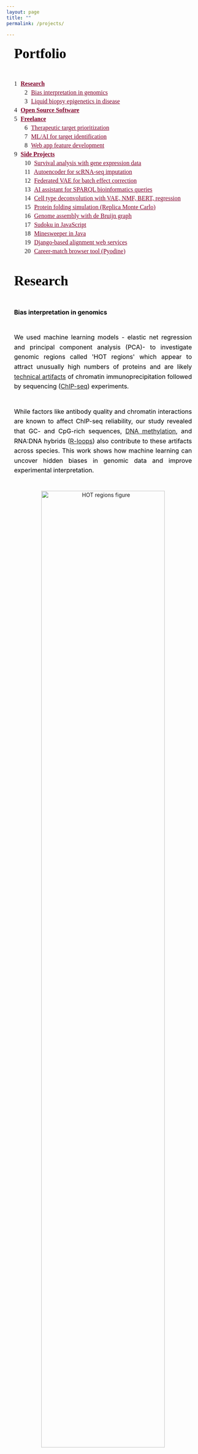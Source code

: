 ```yaml
---
layout: page
title: ""
permalink: /projects/

---
```


<style>

h1, .page-title {
  font-family: 'Cormorant Garamond', serif;
    font-size: 36px;
    font-weight: bold;
    color: black;
    text-align: center;
    margin-bottom: 10px;
}
h2 {
  font-family: 'Cormorant Garamond', serif;
    font-size: 36px;
    color: black;
    line-height: 1.6;
    text-align: justify;           /* Justify the text itself */
    max-width: 600px;              /* Restrict paragraph width */
    margin: 0 auto 40px auto;      /* Center the block itself */
    padding: 0 20px;               /* Optional: adds side padding for extra visual balance */
}

.degrees {
  font-family: 'Cormorant Garamond', serif;
    font-size: 16px;
    text-transform: uppercase;
    letter-spacing: 1px;
    text-align: center;
    color: black;
    margin-bottom: 30px;
}

.intro-bio {
  font-family: 'Inter', sans-serif;
    font-size: 16px;
    color: black;
    line-height: 1.6;
    text-align: justify;           /* Justify the text itself */
    max-width: 600px;              /* Restrict paragraph width */
    margin: 0 auto 40px auto;      /* Center the block itself */
    padding: 0 20px;               /* Optional: adds side padding for extra visual balance */
}


.social-icons {
    text-align: center;
    margin: 15px 0 25px 0;
}

.social-icons a {
    display: inline-block;
    font-size: 28px; /* adjust icon size */
    color: #990033;    /* or gray if preferred */
    margin: 0 10px;  /* space between icons */
    text-decoration: none;
}

.social-icons a:hover {
    color: #555555;
}

.mytext {
  font-family: 'Inter', sans-serif;
    font-size: 16px;
    color: black;
    line-height: 1.6;
    text-align: justify;           /* Justify the text itself */
    max-width: 600px;              /* Restrict paragraph width */
    margin: 0 auto 40px auto;      /* Center the block itself */
    padding: 0 20px;               /* Optional: adds side padding for extra visual balance */

}

ol {
  font-family: 'Georgia', serif;
    font-size: 16px;
    
}
.main-content ol {
  font-family: 'Georgia', serif;
  font-size: 16px;
  margin-left: 20px;
}

ol li a {
    color: #80002a; /* your accent color */
    text-decoration: none;
}

ol li a:hover {
    text-decoration: underline;
}
/* Main ToC block */
.toc-wrapper {
    max-width: 600px;
    margin: 0 auto 40px auto;
    padding: 0 20px;
    text-align: left;
}

.toc-list {
    list-style: none;
    counter-reset: item;
    font-family: 'Georgia', serif;
    font-size: 16px;
    padding-left: 0;
}

/* List items and numbering */
.toc-list li {
    display: block;
    margin: 5px 0;
    counter-increment: item;
}

.toc-list li:before {
    content: counters(item, ".") " ";
    margin-right: 5px;
    font-weight: normal;
}

/* Nested list handling */
.toc-list ol {
    counter-reset: item;
    list-style: none;
    padding-left: 20px;
    margin: 5px 0;
}

/* Links inside the ToC */
.toc-list a {
    text-decoration: underline;
    color: #80002a;
}

.toc-list a:hover {
    color: black;
}

.software-block {
  display: flex;
  align-items: center;
  max-width: 600px;
    margin: 0 auto 40px auto;
    padding: 0 20px;
    text-align: left;
}

.software-logo {
  width: 110px;
  height: auto;
  margin-right: 20px;
}

.software-text {
  font-family: 'Cormorant Garamond', serif;
  font-size: 18px;
  color: black;
  line-height: 1.5;
}

.software-text a {
  color: #80002a;
  text-decoration: none;
}

.software-text a:hover {
  text-decoration: underline;
}

.emphasize {
  color: #80002a;  /* subtle burgundy or your brand color */
  font-weight: 500; /* medium weight for softer emphasis */
}
</style>


<!--   -->
<!-- list of chapters -->
<!--   -->


<h2 id="projects">Portfolio</h2>


<div class="toc-wrapper">
<ul class="toc-list">
    <li>
      <strong><a href="#research">Research</a></strong>
      <ul>
        <li><a href="#genomics">Bias interpretation in genomics</a></li>
        <li><a href="#cfDNA">Liquid biopsy epigenetics in disease</a></li>
      </ul>
    </li>
    <li>
      <strong><a href="#opensource">Open Source Software</a></strong>
    </li>
    <li>
      <strong><a href="#freelance">Freelance</a></strong>
      <ul>
        <li><a href="#target">Therapeutic target prioritization</a></li>
        <li><a href="#mltarget">ML/AI for target identification</a></li>
        <li><a href="#igv">Web app feature development</a></li>
      </ul>
    </li>
    <li>
      <strong><a href="#sideprojects">Side Projects</a></strong>
      <ul>
        <li><a href="#survival">Survival analysis with gene expression data</a></li>
        <li><a href="#ae">Autoencoder for scRNA-seq imputation</a></li>
        <li><a href="#vae_federated">Federated VAE for batch effect correction</a></li>
        <li><a href="#llm">AI assistant for SPARQL bioinformatics queries</a></li>
        <li><a href="#deconvolution">Cell type deconvolution with VAE, NMF, BERT, regression</a></li>
        <li><a href="#rmc">Protein folding simulation (Replica Monte Carlo)</a></li>
        <li><a href="#debrujn">Genome assembly with de Bruijn graph</a></li>
        <li><a href="#sudoku">Sudoku in JavaScript</a></li>
        <li><a href="#minesweeper">Minesweeper in Java</a></li>
        <li><a href="#django">Django-based alignment web services</a></li>
        <li><a href="#pyodine">Career-match browser tool (Pyodine)</a></li>
      </ul>
    </li>
</ul>
</div>




<!--   -->
<!-- Research -->
<!--   -->

<h2 id="research">Research</h2>



<!-- Bias detection and interpretation in genomics experiment -->
<p class="mytext" id="genomics"><strong>Bias interpretation in genomics</strong></p>

<p class="mytext">
  We used machine learning models - elastic net regression and principal component analysis (PCA)-
  to investigate genomic regions called 'HOT regions' 
  which appear to attract unusually high numbers of proteins and 
  are likely 
  <a href="https://pmc.ncbi.nlm.nih.gov/articles/PMC4538825/" target="_blank">technical artifacts</a>
  of chromatin immunoprecipitation followed by sequencing 
  (<a href="https://www.nature.com/articles/nrg2641" target="_blank">ChIP-seq</a>) experiments.
</p>





<p class="mytext">
  While factors like antibody quality and chromatin interactions are known to affect ChIP-seq reliability, 
  our study revealed that GC- and CpG-rich sequences, 
  <a href="https://www.nature.com/articles/npp2012112" target="_blank">DNA methylation</a>,
   and RNA:DNA hybrids 
  (<a href="https://www.nature.com/articles/s41580-022-00474-x" target="_blank">R-loops</a>)
   also contribute to these artifacts across species. This work shows how machine learning can uncover hidden biases in 
   genomic data and improve experimental interpretation.
</p>


<p class="mytext">

  <figure style="text-align: center; max-width: 700px; margin: 0 auto;">
    <img src="/img/hot.png" alt="HOT regions figure" style="width: 80%; height: 80%;">
  
    <figcaption class="mytext" style="text-align: center; font-family: 'Georgia', serif; font-size: 14px; color: #555; margin-top: 10px;">
      Figure: Unexpected ChIP-seq signals appear in HOT regions even without the target protein (KO ChIP-seq). 
      The barplot shows how often these regions are detected as bound - 
      HOT regions correspond to the top 1% of genomic regions with the highest protein binding signals (99th percentile).


    </figcaption>
  </figure>
</p>

  <p class="mytext">
    <a href="https://doi.org/10.1093/nar/gkv681" target="_blank">
      Publication: Wreczycka K et al, Nucleic Acids Research, 2019
    </a>
  </p>
  


<!-- cfDNA methylation biomarkers in acute coronary syndrome -->
<p class="mytext" id="cfDNA"><strong>Liquid biopsy epigenetics in disease</strong></p>

<p class="mytext"><span style="color:#505050; font-weight:bold;">DNA methylation biomarkers in acute coronary syndrome (blood-derived cfDNA)</span></p>

<p class="mytext">
  We explored circulating cell-free DNA (<a href="https://doi.org/10.1038/s41571-020-00457-x" target="_blank">cfDNA</a>) methylation 
  as a non-invasive biomarker for acute coronary syndrome (ACS),
  based on the principle that damaged tissues release DNA into the bloodstream.
</p>

<p class="mytext">
  Using cfDNA methylation profiles, we differentiated ACS subtypes and identified cell type-specific DNA methylation
  markers to trace the origin of cfDNA. Hundreds of methylation markers linked to cardiovascular conditions and inflammation 
  were identified and validated in an independent cohort, highlighting the potential of cfDNA methylation for ACS diagnosis.
</p>

<p class="mytext">
  <figure style="text-align: center; max-width: 700px; margin: 0 auto;">
    <img src="/img/cfndaacs.png" alt="HOT regions figure" style="width: 30%; height: 30%;">
  
    <figcaption class="mytext" style="text-align: center; font-family: 'Georgia', serif; font-size: 14px; color: #555; margin-top: 10px;">
      Figure: PCA of 254 differentially methylated regions linked to ACS severity using linear models.
    </figcaption>
  </figure>
</p>

<p class="mytext">
  <a href="https://doi.org/10.1093/nargab/lqad061" target="_blank">
  Publication: Rafael R C Cuadrat et al, NAR Genomics and Bioinformatics, 2023
  </a>
</p>




<!-- DNA methylation in neuroblastoma -->
<p class="mytext"><span style="color:#505050; font-weight:bold;">DNA methylation profiling in neuroblastoma (solid tissues and urine-derived cfDNA)</span></p>

<p class="mytext">
  Neuroblastoma is a pediatric cancer ranging from mild to aggressive forms. While genetic changes explain some variability, 
  we showed that DNA methylation plays a key role in its progression. 
  In collaboration with Charité Hospital (Berlin), we analyzed primary tumor tissues and urine cfDNA 
  using bisulfite-seq and RNA-seq, identifying methylation patterns 
  distinguishing high- and low-risk tumors. We also linked MYCN-driven 
  methylation changes to disrupted transcription factor networks, highlighting potential targets for therapies.
</p>

<p class="mytext" style="text-align: center;">
  <img src="/img/neuroblastoma_clustering.png" alt="Neuroblastoma clustering" style="width: 80%; max-width: 600px;">
</p>
<p class="mytext" style="text-align: center; font-size: 14px; color: #555;">
  Figure: Methylation-based clustering of neuroblastoma patients using differentially methylated CpGs.
</p>

<!-- 
<p class="mytext" style="text-align: center;">
  <img src="/img/neuroblastoma_networks.png" alt="Neuroblastoma networks" style="width: 60%; max-width: 500px;">
</p>
<p class="mytext" style="text-align: center; font-size: 14px; color: #555;">
  Figure: (A) Regulatory networks based on motif activity in MYCN-amplified and high-risk tumors. 
  (B) Enriched gene pathways including transcription factors binding to E-box DNA motifs.
</p>
-->




<!--   -->
<!-- Open source software -->
<!--   -->

<h2 id="opensource">Open source software</h2>


<!-- Genomation-->

<div class="software-block mytext">
  <img src="{{ '/img/genomation.png' | relative_url }}" alt="Genomation logo" class="software-logo">
  <div class="software-text">
    <p><em>genomation</em> – a Bioconductor R package designed to simplify genomic feature and interval analysis. It includes functions for reading BED/GFF files as GRanges, summarizing features over regions, creating enrichment plots or heatmaps, and annotating regions with exons, introns, or promoters.</p>
  </div>
</div>


<p class="mytext" style="font-family: 'Cormorant Garamond', serif;">
  <a href="https://github.com/BIMSBbioinfo/genomation" target="_blank">https://github.com/BIMSBbioinfo/genomation</a>,
  developed in the team of Dr. Altuna Akalin at Bioinformatics and Omics Data Science Platform at 
<a href="https://www.mdc-berlin.de/bioinformatics" target="_blank">MDC BIMSB.</a>
</p>



<!-- Pigx -->
<div class="software-block">
    <img src="{{ '/img/pigx.png' | relative_url }}" alt="pigx logo" class="software-logo">

  <div class="software-text">
    <p><em>PiGx</em> – a collection of genomics pipelines implemented using Snakemake, Python, and R. Each pipeline is easily configured with a sample sheet and a simple settings file. PiGx generates comprehensive, interactive HTML reports that summarize key findings from your samples.</p>
  </div>
</div>


<p class="mytext" style="font-family: 'Cormorant Garamond', serif;">
  <a href="https://github.com/BIMSBbioinfo/pigx" target="_blank">
    https://github.com/BIMSBbioinfo/pigx</a>,
  developed in the team of Dr. Altuna Akalin at Bioinformatics and Omics Data Science Platform at 
<a href="https://www.mdc-berlin.de/bioinformatics" target="_blank">MDC BIMSB.</a>
</p>


<!-- Motif activity -->

<div class="software-block">
  <img src="{{ '/img/motifActivity.png' | relative_url }}" alt="motifActivity logo" class="software-logo">


  <div class="software-text">
    <p><em>motifActivity</em> – an R package for identifying key transcription factors (TFs) responsible for changes in gene expression or epigenetic marks across samples. It predicts TF activity profiles using input data from RNA-seq, BS-seq, ChIP-seq, ATAC-seq, and similar methods, combined with a set of DNA motifs.</p>
  </div>
</div>

<p class="mytext" style="font-family: 'Cormorant Garamond', serif;">
  <a href="https://github.com/katwre/motifActivity" target="_blank">
    https://github.com/katwre/motifActivity</a>,
  developed in the team of Dr. Altuna Akalin at Bioinformatics and Omics Data Science Platform at 
<a href="https://www.mdc-berlin.de/bioinformatics" target="_blank">MDC BIMSB.</a>

</p>









<!--   -->
<!-- Freelance -->
<!--   -->

<h2 id="freelance">Freelance</h2>


<!-- Prioritization of therapeutic targets in clinical trials  -->
<p class="mytext" id="target"><strong>Prioritization of therapeutic targets in clinical trials</strong></p>

<p class="mytext"><span style="color:#505050; font-weight:bold;">Visualization and survival analysis of biomarkers</span></p>

<p class="mytext">
We developed interactive visualizations, including oncoprints, to highlight key biomarkers in patients with limited treatment options. These visual summaries help uncover genomic alterations and support identifying new therapeutic targets.
</p>

<p class="mytext">
We focused on patients from clinical trial databases facing poor outcomes or lacking effective therapies. Our statistical analyses, including survival analysis, demonstrate the clinical relevance of nominated targets.
</p>

<p class="mytext" style="text-align:center;">
  <img src="{{ '/img/oncoprint_modified.png' | relative_url }}" style="max-width:65%;">
  <img src="{{ '/img/survival_analysis.png' | relative_url }}" style="max-width:65%;">
</p>

<p class="mytext" style="text-align:center; font-size: 14px; color: #555;">Figure: Example of biomarker visualization and survival analysis.
</p>


<p class="mytext" id="mltarget"><span style="color:#505050; font-weight:bold;">Machine learning/AI for target identification</span></p>

<p class="mytext">
To prioritize therapeutic targets, we applied <a href="https://cseweb.ucsd.edu/~elkan/posonly.pdf" target="_blank">Positive and Unlabeled (PU) learning</a>, ideal for cases where only confirmed targets are known. PU classifiers helped distinguish potential targets using gene expression, mutations, and therapy annotations.
</p>
<p class="mytext" style="text-align:center;">
  <img src="{{ '/img/PUlearning.png' | relative_url }}" style="max-width:100%;">
</p>

<p class="mytext" style="text-align:center; font-size: 14px; color: #555;">
Figure: PU learning principle (figure adapted from <a href="https://techblog.ing.pl/blog/podstawy-positive-unlabeled-learning" target="_blank">a blogpost</a>).
</p>


<p class="mytext">
  Additionally, we utilized autoencoders to uncover hidden patterns and prioritize key molecular features in an unsupervised way.
  </p>
<p class="mytext" style="text-align:center;">
  <img src="{{ 'img/variational-autoencoder.png' | relative_url }}" style="max-width:70%;max-height:90%">
</p>


<p class="mytext" style="text-align:center; font-size: 14px; color: #555;">
Figure: Schematic of a Variational Autoencoder (figure adapted from <a href="https://avandekleut.github.io/vae/" target="_blank">a blogpost</a>).
</p>




<!-- Web app feature development  -->
<p class="mytext" id="igv"><strong>Web app feature development</strong></p>

<p class="mytext">
  I contributed to enhancing the 
  <a href="https://igv.org/app/" target="_blank">IGV web application</a>, 
  an interactive tool for visual exploration of genomic data 
  (<a href="https://github.com/igvteam/igv-webapp" target="_blank">source code</a>).
  Built with JavaScript and Python, this tool allows visualization of both public and in-house datasets.
  </p>
  
  <ul class="mytext" style="list-style-type: disc; margin-left: 110px;">
    <li>Enabled dynamic visualization of new in-house genomic datasets.</li>
    <li>Added highlighting of genomic regions of interest (e.g., genetic variants).</li>
    <li>Developed new display options for RefSeq and GENCODE annotations:
      <ul>
        <li>Collapse/expand all transcript isoforms.</li>
        <li>Extend selected gene isoforms for detailed view.</li>
        <li>Added controls to adjust track widths for optimal display.</li>
      </ul>
    </li>
    <li>Linked visualized tracks to their source databases.</li>
    <li>Implemented command-line tool for automated snapshots of defined genes or regions.</li>
  </ul>
  
  
  <div style="text-align: center;">
      <img src="{{ 'img/igv_original.png' | relative_url }}" style="max-width: 70%; height: auto;">

    <div class="mytext" style="font-size: 14px; color: #555;">
      Figure: Example IGV web app view showing genomic data tracks.
    </div>
  </div>




<!--   -->
<!-- Side projects -->
<!--   -->


<h2 id="sideprojects">Side projects</h2>


<!-- survival  -->
<p class="mytext" id="survival"><strong>Survival analysis with clinical and gene expression data</strong></p>


<p class="mytext">
I developed several survival models to predict the risk of mortality or relapse in newly diagnosed multiple myeloma patients, using baseline clinical and/or gene expression data.
</p>

<div style="text-align: center;">
  <img src="{{ 'img/survival_classification.png' | relative_url }}" width="400" height="200">
  <p class="mytext" style="text-align: center;font-size: 0.9em; color: #666;">Figure: C-index comparison of multiple survival models.</p>
</div>

<div style="text-align: center;">
  <img src="{{ 'img/surival_probability.png' | relative_url }}" width="200" height="200">
  <p class="mytext" style="text-align: center;font-size: 0.9em; color: #666;">Figure: Kaplan–Meier plot of the best performing model.</p>
</div>

<p class="mytext" style="font-family: 'Cormorant Garamond', serif;">
<a href="https://github.com/katwre/survival_analysis/tree/main/" target="_blank">https://github.com/katwre/survival_analysis/tree/main/</a>
</p>


<!-- cnn  -->
<p class="mytext" id="cnn"><strong>Survival analysis with clinical and gene expression data</strong></p>

<p class="mytext">
I applied convolutional neural networks (CNNs) to classify chest X-ray images using both 224×224 and 64×64 pixel inputs, aiming to explore whether lightweight models can still retain sufficient diagnostic power for image-based classification tasks. Beyond training a basic CNN from scratch, transfer learning was employed by leveraging pretrained convolutional backbones such as ResNet, to assess whether pretrained models can further enhance classification performance when applied to chest X-ray images.
</p>

<div style="display: flex; justify-content: center; gap: 20px;">

  <div style="text-align: center;">
    <img src="{{ 'img/xray.jpeg' | relative_url }}" width="200" height="200">
    <p style="font-size: 0.9em; color: #666;">Healthy</p>
  </div>

  <div style="text-align: center;">
    <img src="{{ 'img/xray_pneumonia.jpeg' | relative_url }}" width="200" height="200">
    <p style="font-size: 0.9em; color: #666;">Pneumonia</p>
  </div>

</div>

<p style="text-align: center; font-size: 0.9em; color: #666; margin-top: 10px;">
  Figure: Example X-ray images of a healthy individual and a pneumonia patient.
</p>


<p class="mytext" style="font-family: 'Cormorant Garamond', serif;">
<a href="https://github.com/katwre/ML-projects/blob/main/CNN_and_TransferLearning_Xray/" target="_blank">https://github.com/katwre/ML-projects/blob/main/CNN_and_TransferLearning_Xray/</a>
</p>


<!--  Autoencoder -->
<p class="mytext" id="ae"><strong>Autoencoder for scRNA-seq dimensionality reduction and data imputation</strong></p>

<p class="mytext">
I developed a simple autoencoder with a custom loss function for imputing missing values in single-cell RNA-seq data. The approach was inspired by the method proposed by Badsha et al. (https://www.ncbi.nlm.nih.gov/pmc/articles/PMC7144625/).
</p>

<div style="text-align: center;">
  <img src="{{ 'img/ae_imputed.png' | relative_url }}" width="400" height="200">
  <p class="mytext" style="text-align: center;font-size: 0.9em; color: #666;">Figure: Imputed scRNA-seq.</p>
</div>


<div style="text-align: center;">
  <img src="{{ 'img/imputed.png' | relative_url }}" width="400" height="200">
  <p class="mytext" style="text-align: center;font-size: 0.9em; color: #666;">Figure: Model's output and the true gene expression values. Non-imputed data (blue): where the model reconstructed known values. Imputed data (orange): where the model predicted missing (masked) values.</p>
</div>


<p class="mytext" style="font-family: 'Cormorant Garamond', serif;">
<a href="https://github.com/katwre/ML-projects/tree/main/autoencoder_scRNAseq/" target="_blank">https://github.com/katwre/ML-projects/tree/main/autoencoder_scRNAseq/</a>
</p>


<!--  vae_federated -->
<p class="mytext" id="vae_federated"><strong>Variational autoencoder (VAE) to mitigate batch effects in scRNA-seq using federated learning</strong></p>


<p class="mytext">
This project explored a scVI model (variational autoencoder for single-cell data) in a federated setting with secure aggregation using the Flower framework (Flower.ai) and the SecAgg+ secure aggregation protocol. For comparison, the same model was also trained in a centralized setting.
</p>

<div style="text-align: center;">
  <img src="{{ 'img/Gene_Expression_UMAP_before_correction.png' | relative_url }}" width="600" height="200">
  <p class="mytext" style="text-align: center;font-size: 0.9em; color: #666;">Figure: Baseline Gene Expression UMAP.</p>
</div>

<div style="text-align: center;">
  <img src="{{ 'img/Gene_Expression_UMAP_after_correction_centralized.png' | relative_url }}" width="600" height="200">
  <p class="mytext" style="text-align: center;font-size: 0.9em; color: #666;">Figure: Centralized scVI Model.</p>
</div>

<div style="text-align: center;">
  <img src="{{ 'img/Gene_Expression_UMAP_after_correction_federated.png' | relative_url }}" width="600" height="200">
  <p class="mytext" style="text-align: center;font-size: 0.9em; color: #666;">Figure: Federated scVI Model.</p>
</div>


<p class="mytext" style="font-family: 'Cormorant Garamond', serif;">
<a href="https://github.com/katwre/ML-projects/tree/main/federated_learning_scRNA-seq/" target="_blank">https://github.com/katwre/ML-projects/tree/main/federated_learning_scRNA-seq/</a>
</p>






<!--  LLM -->
<p class="mytext" id="llm"><strong>LLM-powered SPARQL Bioinformatics Assistant</strong></p>

<p class="mytext">
This project explored an AI-powered assistant that helps researchers ask questions about biology in plain English and automatically turns them into SPARQL queries against public databases:
<ol>
      <li>UniProt (proteins, sequences, annotations)</li>
      <li>OMA (orthologs / evolutionary relationships)</li>
      <li>Bgee (gene expression in species)</li>
<\ol>    

The assistant is powered by LLMs (Mistral, Llama via Groq, Ollama) combined with retrieval-augmented generation (RAG) using Qdrant and FastEmbed. You can interact with the assistant either in the terminal/CLI or through a simple chat web app (Chainlit web UI).

Key goals:
<ol>
      <li>Allow researchers to query complex biological knowledge bases witha nice web interface.</li>
      <li>Validate and execute queries automatically.</li>
      <li>Provide results summarized in plain language.</li>
<\ol>  
</p>

<div style="text-align: center;">
  <img src="{{ 'img/ChainlitwebUI_1.png' | relative_url }}" width="600" height="200">
  <p class="mytext" style="text-align: center;font-size: 0.9em; color: #666;">Figure: A web UI for an LLM of choice (Mistral, Llama via Groq, Ollama).</p>
</div>
</p>

<p class="mytext" style="font-family: 'Cormorant Garamond', serif;">
<a href="https://github.com/katwre/ML-projects/tree/main/llm-biodata/" target="_blank">https://github.com/katwre/ML-projects/tree/main/llm-biodata/</a>
</p>




<!--  deconvolution -->
<p class="text" id="deconvolution"><strong>VAE, BERT, semi-supervised NMF and lasso/ridge/elastic net for the cell type deconvolution</strong></p>

<p class="mytext">
This project studies DNA fragments that circulate in the blood. These fragments come from many different cell types in the body. When tissues are damaged or diseased, they release more DNA than usual, so the mix of DNA in the blood changes.By figuring out which cell types the DNA comes from, we can get an early picture of tissue health.

I applied multiple deconvolution methods to estimate cell type proportions from bulk DNA methylation data. Regression-based approaches (NNLS, Lasso, Ridge, Elastic Net) model methylation profiles as mixtures of reference cell types. In addition, I developed:
- A variational autoencoder (VAE) that reconstructs CpG profiles while jointly predicting cell type proportions.
- A semi-supervised NMF (ssNMF) that anchors factorization to known reference signatures.
- A lightweight Transformer model, treating CpG regions as tokens with embeddings and self-attention to capture genomic dependencies.

<div style="text-align: center;">
  <img src="{{ 'img/deconvlution_bsseq.png' | relative_url }}" width="600" height="200">
  <p class="mytext" style="text-align: center;font-size: 0.9em; color: #666;">Figure: Deconvolution of the DNA methylation signal from blood DNA sequenced using Bisulfite-seq.</p>
</div>
</p>

<p class="mytext" style="font-family: 'Cormorant Garamond', serif;">
<a href="https://github.com/katwre/ML-projects/blob/main/VAE_NMF_Transformer_regression_cfDNA/" target="_blank">https://github.com/katwre/ML-projects/blob/main/VAE_NMF_Transformer_regression_cfDNA/</a>
</p>


<!-- Protein Folding -->
<div class="software-block">
<div class="software-text" id="rmc">
<p>
  <em>Protein Folding in the HP Model</em> - implementation of simulated annealing and replica exchange Monte Carlo algorithm for protein folding in the HP model in Python and NumPy. The HP model simplifies protein folding by using hydrophobic (H) and polar (P) amino acids on a square lattice. Metropolis–Hastings algorithm enables sampling protein configurations based on the Boltzmann distribution.
</p>
</div>
</div>

<div style="text-align: center;">
  <img src="{{ 'img/HPmodel.png' | relative_url }}" width="200" height="200">
  <p class="mytext" style="text-align: center;font-size: 0.9em; color: #666;">Figure: Lattice HP model showing global energy.</p>
</div>
<p class="mytext" style="text-align: center;font-family: 'Cormorant Garamond', serif;">
<a href="https://github.com/katwre/bioinformatics-projects/tree/master/Molecular_Dynamics" target="_blank">https://github.com/katwre/bioinformatics-projects/tree/master/Molecular_Dynamics</a>
</p>

<hr>


<!-- Genome Assembly -->
<div class="software-block">
  <div class="software-text" id="debrujn">
  <p>
    <em>Genome Assembly using de Bruijn Graph</em> - implementation of de Bruijn graph-based genome assembly with Eulerian walk to reconstruct DNA sequences from k-mers. Includes short-read assembly principles based on publications by Compeau et al. (2011) and Pevzner et al. (2001)
  </p>
  </div>
  </div>
<div style="text-align: center;">
  <img src="{{ 'img/debrujin.png' | relative_url }}" style="max-width: 300px; width: 70%;">
  <p class="mytext" style="text-align: center;font-size: 0.9em; color: #666;">Figure: De Bruijn graph.</p>
</div>
<p class="mytext" style="font-family: 'Cormorant Garamond', serif;">
<a href="https://github.com/katwre/bioinformatics-projects/tree/master/genome_assembly" target="_blank">https://github.com/katwre/bioinformatics-projects/tree/master/genome_assembly</a>
</p>

<hr>

<!-- Sudoku -->
<div class="software-block">
  <div class="software-text" id="sudoku">
  <p>
    <em>Sudoku</em> - a simple Sudoku game implemented in JavaScript and JQuery. </p>
  </div>
  </div>
<div style="text-align: center;">
  <img src="{{ 'img/sudoku.png' | relative_url }}" width="400" height="300">
</div>
<p class="mytext" style="font-family: 'Cormorant Garamond', serif;">
<a href="https://github.com/katwre/sudoku" target="_blank">https://github.com/katwre/sudoku</a>
</p>

<hr>

<!-- Minesweeper -->

<div class="software-block">
  <div class="software-text" id="minesweeper">
  <p>
    <em>Minesweeper</em> - classic Minesweeper game implemented in Java using SWING and AWT libraries. </p>
  </div>
  </div>
<div style="text-align: center;">
  <img src="{{ 'img/minesweeper.png' | relative_url }}" width="200" height="230">
</div>
<p class="mytext" style="font-family: 'Cormorant Garamond', serif;">
<a href="https://github.com/katwre/Minesweeper" target="_blank">https://github.com/katwre/Minesweeper</a>
</p>

<hr>

<!-- Django Web-Services -->
<p class="mytext" id="django"><strong>Django-Based Web Services</strong></p>
<p class="mytext" style="font-family: 'Cormorant Garamond', serif;">
Django-based server for Multiple Sequence Alignment (MSA) visualization - <a href="https://github.com/freesci/MSA-vis-project" target="_blank">https://github.com/freesci/MSA-vis-project</a>

</p>
<p class="mytext" style="font-family: 'Cormorant Garamond', serif;">
Mobile application using Django, manifesto app, and localStorage - <a href="https://github.com/katwre/phone_application" target="_blank">https://github.com/katwre/phone_application</a>
</p>

<hr>

<!-- Discover Career Match -->
<p class="mytext" id="pyodine"><strong>Discover Your Career Match</strong></p>
<p class="mytext">
Interactive tool that matches careers to users based on their personality profile (Big Five personality traits). Runs directly in the browser via Pyodide.
</p>

<div style="text-align: center;">
  <img src="{{ 'img/personalities.png' | relative_url }}" alt="PCA plot of careers based on personality traits" style="max-width: 70%; max-height: 70%; border: 1px solid #ccc; box-shadow: 2px 2px 6px #ddd;">

  <p class="mytext" style="text-align: center;font-size: 0.9em; color: #666;">Figure: PCA plot showing career matches based on personality profile.</p>
</div>
<p class="mytext" style="font-family: 'Cormorant Garamond', serif;">
  <a href="https://github.com/katwre/Personalities" target="_blank">https://github.com/katwre/Personalities</a>
  </p>

